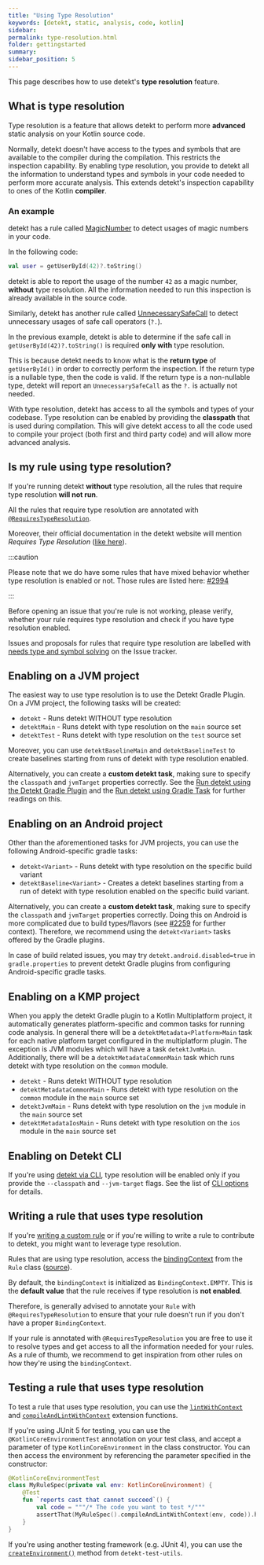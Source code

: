 ```yaml
---
title: "Using Type Resolution"
keywords: [detekt, static, analysis, code, kotlin]
sidebar: 
permalink: type-resolution.html
folder: gettingstarted
summary:
sidebar_position: 5
---
```


This page describes how to use detekt's **type resolution** feature.

## What is type resolution

Type resolution is a feature that allows detekt to perform more **advanced** static analysis on your Kotlin source code. 

Normally, detekt doesn't have access to the types and symbols that are available to the compiler during the compilation. This restricts the inspection capability.
By enabling type resolution, you provide to detekt all the information to understand types and symbols in your code needed to perform more accurate analysis. This extends detekt's inspection capability to ones of the Kotlin **compiler**.

### An example

detekt has a rule called [MagicNumber](/docs/rules/style#magicnumber) to detect usages of magic numbers in your code. 

In the following code:

```kotlin
val user = getUserById(42)?.toString()
```

detekt is able to report the usage of the number `42` as a magic number, **without** type resolution. All the information needed to run this inspection is already available in the source code.

Similarly, detekt has another rule called [UnnecessarySafeCall](/docs/rules/potential-bugs#unnecessarysafecall) to detect unnecessary usages of safe call operators (`?.`).

In the previous example, detekt is able to determine if the safe call in `getUserById(42)?.toString()` is required **only with** type resolution. 

This is because detekt needs to know what is the **return type** of `getUserById()` in order to correctly perform the inspection. If the return type is a nullable type, then the code is valid. If the return type is a non-nullable type, detekt will report an `UnnecessarySafeCall` as the `?.` is actually not needed.

With type resolution, detekt has access to all the symbols and types of your codebase. Type resolution can be enabled by providing the **classpath** that is used during compilation. This will give detekt access to all the code used to compile your project (both first and third party code) and will allow more advanced analysis.

## Is my rule using type resolution?

If you're running detekt **without** type resolution, all the rules that require type resolution **will not run**.

All the rules that require type resolution are annotated with [`@RequiresTypeResolution`](https://github.com/detekt/detekt/search?q=%40RequiresTypeResolution). 

Moreover, their official documentation in the detekt website will mention _Requires Type Resolution_ ([like here](/docs/rules/potential-bugs#unnecessarysafecall)).

:::caution

Please note that we do have some rules that have mixed behavior whether type resolution is enabled or not. Those rules are listed here: [#2994](https://github.com/detekt/detekt/issues/2994)

:::

Before opening an issue that you're rule is not working, please verify, whether your rule requires type resolution and check if you have type resolution enabled.

Issues and proposals for rules that require type resolution are labelled with [needs type and symbol solving](https://github.com/detekt/detekt/labels/needs%20type%20and%20symbol%20solving) on the Issue tracker.

## Enabling on a JVM project

The easiest way to use type resolution is to use the Detekt Gradle Plugin. On a JVM project, the following tasks will be created:

- `detekt` - Runs detekt WITHOUT type resolution
- `detektMain` - Runs detekt with type resolution on the `main` source set
- `detektTest` - Runs detekt with type resolution on the `test` source set

Moreover, you can use `detektBaselineMain` and `detektBaselineTest` to create baselines starting from runs of detekt with type resolution enabled.

Alternatively, you can create a **custom detekt task**, making sure to specify the `classpath` and `jvmTarget` properties correctly. See the [Run detekt using the Detekt Gradle Plugin](/docs/gettingstarted/gradle) and the [Run detekt using Gradle Task](/docs/gettingstarted/gradletask) for further readings on this.

## Enabling on an Android project

Other than the aforementioned tasks for JVM projects, you can use the following Android-specific gradle tasks:

- `detekt<Variant>` - Runs detekt with type resolution on the specific build variant
- `detektBaseline<Variant>` - Creates a detekt baselines starting from a run of detekt with type resolution enabled on the specific build variant.

Alternatively, you can create a **custom detekt task**, making sure to specify the `classpath` and `jvmTarget` properties correctly.
Doing this on Android is more complicated due to build types/flavors (see [#2259](https://github.com/detekt/detekt/issues/2259) for further context).
Therefore, we recommend using the `detekt<Variant>` tasks offered by the Gradle plugins.

In case of build related issues, you may try `detekt.android.disabled=true` in `gradle.properties` to prevent detekt
Gradle plugins from configuring Android-specific gradle tasks.

## Enabling on a KMP project

When you apply the detekt Gradle plugin to a Kotlin Multiplatform project, it automatically generates platform-specific and common tasks for running code analysis. In general there will be a `detektMetadata<Platform>Main` task for each native platform target configured in the multiplatform plugin. The exception is JVM modules which will have a task `detektJvmMain`. Additionally, there will be a `detektMetadataCommonMain` task which runs detekt with type resolution on the `common` module.

- `detekt` - Runs detekt WITHOUT type resolution
- `detektMetadataCommonMain` - Runs detekt with type resolution on the `common` module in the `main` source set
- `detektJvmMain` - Runs detekt with type resolution on the `jvm` module in the `main` source set
- `detektMetadataIosMain` - Runs detekt with type resolution on the `ios` module in the `main` source set

## Enabling on Detekt CLI

If you're using [detekt via CLI](/docs/gettingstarted/cli), type resolution will be enabled only if you provide the `--classpath` and
`--jvm-target` flags. See the list of [CLI options](/docs/gettingstarted/cli#use-the-cli) for details.

## Writing a rule that uses type resolution

If you're [writing a custom rule](/docs/introduction/extensions) or if you're willing to write a rule to contribute to detekt, you might want to leverage type resolution.

Rules that are using type resolution, access the [bindingContext](https://github.com/JetBrains/kotlin/blob/master/compiler/frontend/src/org/jetbrains/kotlin/resolve/BindingContext.java)
from the `Rule` class ([source](https://github.com/detekt/detekt/blob/main/detekt-api/src/main/kotlin/io/gitlab/arturbosch/detekt/api/Rule.kt#L40)).

By default, the `bindingContext` is initialized as `BindingContext.EMPTY`. This is the **default value** that the rule receives if type resolution is **not enabled**.

Therefore, is generally advised to annotate your `Rule` with `@RequiresTypeResolution` to ensure that your rule doesn't run if you don't have a proper `BindingContext`.

If your rule is annotated with `@RequiresTypeResolution` you are free to use it to resolve types and get access to all the information needed for your rules. As a rule of thumb, we recommend to get inspiration from other rules on how they're using the `bindingContext`.

## Testing a rule that uses type resolution

To test a rule that uses type resolution, you can use the [`lintWithContext`](https://github.com/detekt/detekt/blob/d3546ff0d539d57e7a502dacbf66e91587fff098/detekt-test/src/main/kotlin/io/gitlab/arturbosch/detekt/test/RuleExtensions.kt#L40-L44) and [`compileAndLintWithContext`](https://github.com/detekt/detekt/blob/cd659ce8737fb177caf140f46f73a1a86b22be56/detekt-test/src/main/kotlin/io/gitlab/arturbosch/detekt/test/RuleExtensions.kt#L63-L72) extension functions.

If you're using JUnit 5 for testing, you can use the `@KotlinCoreEnvironmentTest` annotation on your test class, and
accept a parameter of type `KotlinCoreEnvironment` in the class constructor. You can then access the environment by
referencing the parameter specified in the constructor:

```kotlin
@KotlinCoreEnvironmentTest
class MyRuleSpec(private val env: KotlinCoreEnvironment) {
    @Test
    fun `reports cast that cannot succeed`() {
        val code = """/* The code you want to test */"""
        assertThat(MyRuleSpec().compileAndLintWithContext(env, code)).hasSize(1)
    }
}
```

If you're using another testing framework (e.g. JUnit 4), you can use the [`createEnvironment()`](https://github.com/detekt/detekt/blob/cd659ce8737fb177caf140f46f73a1a86b22be56/detekt-test-utils/src/main/kotlin/io/github/detekt/test/utils/KotlinCoreEnvironmentWrapper.kt#L26-L31) method from `detekt-test-utils`.

